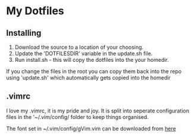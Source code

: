 # My Dotfiles

## Installing
1. Download the source to a location of your choosing.
2. Update the 'DOTFILESDIR' variable in the update.sh file.
3. Run install.sh - this will copy the dotfiles into the your homedir.

If you change the files in the root you can copy them back into the repo using 'update.sh' which automatically gets copied into the homedir

## .vimrc
I love my .vimrc, it is my pride and joy. It is split into seperate configuration files in the '~/.vim/config/ folder to keep things organised.

The font set in ~/.vim/config/gVim.vim can be downloaded from [here](https://github.com/eugeneching/consolas-powerline-vim)
